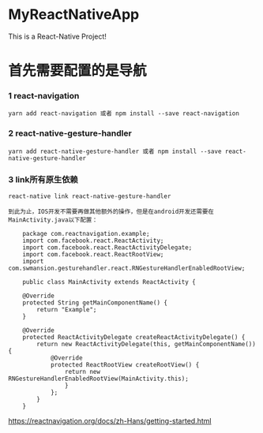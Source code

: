 # MyReactNativeApp
This is a React-Native Project!

# 首先需要配置的是导航

### 1 react-navigation
    yarn add react-navigation 或者 npm install --save react-navigation
### 2 react-native-gesture-handler
    yarn add react-native-gesture-handler 或者 npm install --save react-native-gesture-handler
### 3 link所有原生依赖
    react-native link react-native-gesture-handler

    到此为止，IOS开发不需要再做其他额外的操作，但是在android开发还需要在MainActivity.java以下配置：

        package com.reactnavigation.example;
        import com.facebook.react.ReactActivity;
        import com.facebook.react.ReactActivityDelegate;
        import com.facebook.react.ReactRootView;
        import com.swmansion.gesturehandler.react.RNGestureHandlerEnabledRootView;

        public class MainActivity extends ReactActivity {

        @Override
        protected String getMainComponentName() {
            return "Example";
        }

        @Override
        protected ReactActivityDelegate createReactActivityDelegate() {
            return new ReactActivityDelegate(this, getMainComponentName()) {
                @Override
                protected ReactRootView createRootView() {
                    return new RNGestureHandlerEnabledRootView(MainActivity.this);
                    }
                };
            }
        }
https://reactnavigation.org/docs/zh-Hans/getting-started.html